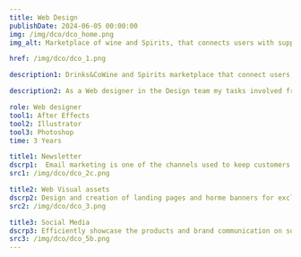 ```yaml
---
title: Web Design
publishDate: 2024-06-05 00:00:00
img: /img/dco/dco_home.png
img_alt: Marketplace of wine and Spirits, that connects users with suppliers and brands.

href: /img/dco/dco_1.png

description1: Drinks&CoWine and Spirits marketplace that connect users, suppliers and brands, offering personalized recommendations, exclusive selection, offers and services to create a unique omnichannel experience around the world of beverages.

description2: As a Web designer in the Design team my tasks involved from spearheading email marketing campaigns to highlight new products and special discounts, to creating captivating landing pages and home banners showcasing exclusive offers and diverse product ranges. Additionally, I strategically optimize our presence on social media platforms to elevate brand communication and product visibility, ensuring maximum impact and engagement.

role: Web designer
tool1: After Effects
tool2: Illustrator
tool3: Photoshop
time: 3 Years

title1: Newsletter
dscrp1:  Email marketing is one of the channels used to keep customers informed about new products and special discounts.
src1: /img/dco/dco_2c.png

title2: Web Visual assets
dscrp2: Design and creation of landing pages and horme banners for exclusive discounts and different products.
src2: /img/dco/dco_3.png

title3: Social Media
dscrp3: Efficiently showcase the products and brand communication on social media platforms to maximize their impact.
src3: /img/dco/dco_5b.png
---
```



